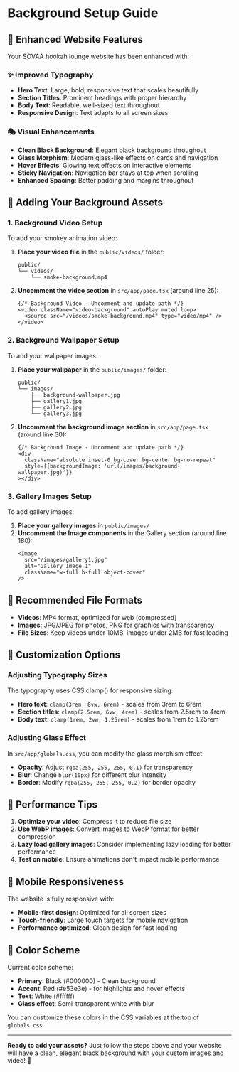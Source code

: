 # Background Setup Guide

## 🎨 Enhanced Website Features

Your SOVAA hookah lounge website has been enhanced with:

### ✨ **Improved Typography**
- **Hero Text**: Large, bold, responsive text that scales beautifully
- **Section Titles**: Prominent headings with proper hierarchy
- **Body Text**: Readable, well-sized text throughout
- **Responsive Design**: Text adapts to all screen sizes

### 🎭 **Visual Enhancements**
- **Clean Black Background**: Elegant black background throughout
- **Glass Morphism**: Modern glass-like effects on cards and navigation
- **Hover Effects**: Glowing text effects on interactive elements
- **Sticky Navigation**: Navigation bar stays at top when scrolling
- **Enhanced Spacing**: Better padding and margins throughout

## 📁 Adding Your Background Assets

### 1. **Background Video Setup**

To add your smokey animation video:

1. **Place your video file** in the `public/videos/` folder:
   ```
   public/
   └── videos/
       └── smoke-background.mp4
   ```

2. **Uncomment the video section** in `src/app/page.tsx` (around line 25):
   ```tsx
   {/* Background Video - Uncomment and update path */}
   <video className="video-background" autoPlay muted loop>
     <source src="/videos/smoke-background.mp4" type="video/mp4" />
   </video>
   ```

### 2. **Background Wallpaper Setup**

To add your wallpaper images:

1. **Place your wallpaper** in the `public/images/` folder:
   ```
   public/
   └── images/
       ├── background-wallpaper.jpg
       ├── gallery1.jpg
       ├── gallery2.jpg
       └── gallery3.jpg
   ```

2. **Uncomment the background image section** in `src/app/page.tsx` (around line 30):
   ```tsx
   {/* Background Image - Uncomment and update path */}
   <div 
     className="absolute inset-0 bg-cover bg-center bg-no-repeat" 
     style={{backgroundImage: 'url(/images/background-wallpaper.jpg)'}}
   ></div>
   ```

### 3. **Gallery Images Setup**

To add gallery images:

1. **Place your gallery images** in `public/images/`
2. **Uncomment the Image components** in the Gallery section (around line 180):
   ```tsx
   <Image 
     src="/images/gallery1.jpg" 
     alt="Gallery Image 1" 
     className="w-full h-full object-cover"
   />
   ```

## 🎯 **Recommended File Formats**

- **Videos**: MP4 format, optimized for web (compressed)
- **Images**: JPG/JPEG for photos, PNG for graphics with transparency
- **File Sizes**: Keep videos under 10MB, images under 2MB for fast loading

## 🚀 **Customization Options**

### Adjusting Typography Sizes
The typography uses CSS clamp() for responsive sizing:
- **Hero text**: `clamp(3rem, 8vw, 6rem)` - scales from 3rem to 6rem
- **Section titles**: `clamp(2.5rem, 6vw, 4rem)` - scales from 2.5rem to 4rem
- **Body text**: `clamp(1rem, 2vw, 1.25rem)` - scales from 1rem to 1.25rem

### Adjusting Glass Effect
In `src/app/globals.css`, you can modify the glass morphism effect:
- **Opacity**: Adjust `rgba(255, 255, 255, 0.1)` for transparency
- **Blur**: Change `blur(10px)` for different blur intensity
- **Border**: Modify `rgba(255, 255, 255, 0.2)` for border opacity

## 🔧 **Performance Tips**

1. **Optimize your video**: Compress it to reduce file size
2. **Use WebP images**: Convert images to WebP format for better compression
3. **Lazy load gallery images**: Consider implementing lazy loading for better performance
4. **Test on mobile**: Ensure animations don't impact mobile performance

## 📱 **Mobile Responsiveness**

The website is fully responsive with:
- **Mobile-first design**: Optimized for all screen sizes
- **Touch-friendly**: Large touch targets for mobile navigation
- **Performance optimized**: Clean design for fast loading

## 🎨 **Color Scheme**

Current color scheme:
- **Primary**: Black (#000000) - Clean background
- **Accent**: Red (#e53e3e) - for highlights and hover effects
- **Text**: White (#ffffff)
- **Glass effect**: Semi-transparent white with blur

You can customize these colors in the CSS variables at the top of `globals.css`.

---

**Ready to add your assets?** Just follow the steps above and your website will have a clean, elegant black background with your custom images and video! 🎉

